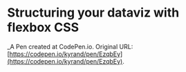 # Structuring your dataviz with flexbox CSS
 _A Pen created at CodePen.io. Original URL: [https://codepen.io/kyrand/pen/EzqbEy](https://codepen.io/kyrand/pen/EzqbEy).

 